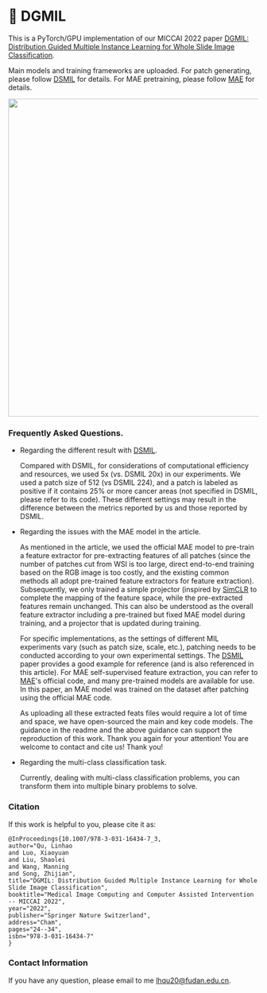 # :mushroom: DGMIL

This is a PyTorch/GPU implementation of our MICCAI 2022 paper [DGMIL: Distribution Guided Multiple Instance Learning for Whole Slide Image Classification](https://link.springer.com/chapter/10.1007/978-3-031-16434-7_3#copyright-information).

Main models and training frameworks are uploaded. For patch generating, please follow [DSMIL](https://github.com/binli123/dsmil-wsi) for details. For MAE pretraining, please follow [MAE](https://github.com/facebookresearch/mae) for details.

<p align="center">
  <img src="https://github.com/miccaiif/DGMIL/blob/main/figure1.png" width="640">
</p>

### Frequently Asked Questions.

* Regarding the different result with [DSMIL](https://github.com/binli123/dsmil-wsi).


  Compared with DSMIL, for considerations of computational efficiency and resources, we used 5x (vs. DSMIL 20x) in our experiments. We used a patch size of 512 (vs DSMIL 224), and a patch is labeled as positive if it contains 25% or more cancer areas (not specified in DSMIL, please refer to its code). These different settings may result in the difference between the metrics reported by us and those reported by DSMIL.

* Regarding the issues with the MAE model in the article.

  As mentioned in the article, we used the official MAE model to pre-train a feature extractor for pre-extracting features of all patches (since the number of patches cut from WSI is too large, direct end-to-end training based on the RGB image is too costly, and the existing common methods all adopt pre-trained feature extractors for feature extraction). Subsequently, we only trained a simple projector (inspired by [SimCLR](https://github.com/sthalles/SimCLR) to complete the mapping of the feature space, while the pre-extracted features remain unchanged. This can also be understood as the overall feature extractor including a pre-trained but fixed MAE model during training, and a projector that is updated during training.

  For specific implementations, as the settings of different MIL experiments vary (such as patch size, scale, etc.), patching needs to be conducted according to your own experimental settings. The [DSMIL](https://github.com/binli123/dsmil-wsi) paper provides a good example for reference (and is also referenced in this article). For MAE self-supervised feature extraction, you can refer to [MAE](https://github.com/facebookresearch/mae)'s official code, and many pre-trained models are available for use. In this paper, an MAE model was trained on the dataset after patching using the official MAE code.

  As uploading all these extracted feats files would require a lot of time and space, we have open-sourced the main and key code models. The guidance in the readme and the above guidance can support the reproduction of this work. Thank you again for your attention! You are welcome to contact and cite us! Thank you!

* Regarding the multi-class classification task.

  Currently, dealing with multi-class classification problems, you can transform them into multiple binary problems to solve.

### Citation
If this work is helpful to you, please cite it as:
```
@InProceedings{10.1007/978-3-031-16434-7_3,
author="Qu, Linhao
and Luo, Xiaoyuan
and Liu, Shaolei
and Wang, Manning
and Song, Zhijian",
title="DGMIL: Distribution Guided Multiple Instance Learning for Whole Slide Image Classification",
booktitle="Medical Image Computing and Computer Assisted Intervention -- MICCAI 2022",
year="2022",
publisher="Springer Nature Switzerland",
address="Cham",
pages="24--34",
isbn="978-3-031-16434-7"
}
```

### Contact Information
If you have any question, please email to me [lhqu20@fudan.edu.cn](lhqu20@fudan.edu.cn).
